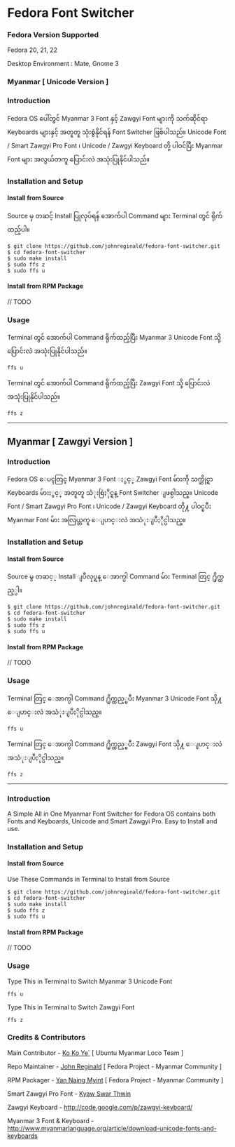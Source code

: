 Fedora Font Switcher
=================

### Fedora Version Supported

Fedora 20, 21, 22

Desktop Environment : Mate, Gnome 3

### Myanmar [ Unicode Version ]

### Introduction


Fedora OS ပေါ်တွင် Myanmar 3 Font နှင့် Zawgyi Font များကို သက်ဆိုင်ရာ Keyboards များနှင့် အတူတူ သုံးစွဲနိုင်ရန် Font Switcher ဖြစ်ပါသည်။ Unicode Font / Smart Zawgyi Pro Font ၊ Unicode / Zawgyi Keyboard တို့ ပါဝင်ပြီး Myanmar Font များ အလွယ်တကူ ပြောင်းလဲ အသုံးပြုနိုင်ပါသည်။

### Installation and Setup

#### Install from Source 
Source မှ တဆင့် Install ပြုလုပ်ရန် အောက်ပါ Command များ Terminal တွင် ရိုက်ထည့်ပါ။

	$ git clone https://github.com/johnreginald/fedora-font-switcher.git
	$ cd fedora-font-switcher
	$ sudo make install
	$ sudo ffs z
	$ sudo ffs u


#### Install from RPM Package
// TODO

### Usage
Terminal တွင် အောက်ပါ Command ရိုက်ထည့်ပြီး Myanmar 3 Unicode Font သို့ ပြောင်းလဲ အသုံးပြုနိုင်ပါသည်။

	ffs u

Terminal တွင် အောက်ပါ Command ရိုက်ထည့်ပြီး Zawgyi Font သို့ ပြောင်းလဲ အသုံးပြုနိုင်ပါသည်။

	ffs z


----------

## Myanmar [ Zawgyi Version ]

### Introduction


Fedora OS ေပၚတြင္ Myanmar 3 Font ႏွင့္ Zawgyi Font မ်ားကို သက္ဆိုင္ရာ Keyboards မ်ားႏွင့္ အတူတူ သံုးစြဲႏိုင္ရန္ Font Switcher ျဖစ္ပါသည္။ Unicode Font / Smart Zawgyi Pro Font ၊ Unicode / Zawgyi Keyboard တို႔ ပါ၀င္ၿပီး Myanmar Font မ်ား အလြယ္တကူ ေျပာင္းလဲ အသံုးျပဳႏိုင္ပါသည္။

### Installation and Setup

#### Install from Source 
Source မွ တဆင့္ Install ျပဳလုပ္ရန္ ေအာက္ပါ Command မ်ား Terminal တြင္ ႐ိုက္ထည့္ပါ။

	$ git clone https://github.com/johnreginald/fedora-font-switcher.git
	$ cd fedora-font-switcher
	$ sudo make install
	$ sudo ffs z
	$ sudo ffs u


#### Install from RPM Package
// TODO

### Usage
Terminal တြင္ ေအာက္ပါ Command ႐ိုက္ထည့္ၿပီး Myanmar 3 Unicode Font သို႔  ေျပာင္းလဲ အသံုးျပဳႏိုင္ပါသည္။

	ffs u

Terminal တြင္ ေအာက္ပါ Command ႐ိုက္ထည့္ၿပီး Zawgyi Font သို႔ ေျပာင္းလဲ အသံုးျပဳႏိုင္ပါသည္။

	ffs z


----------

### Introduction

A Simple All in One Myanmar Font Switcher for Fedora OS contains both Fonts and Keyboards, Unicode and Smart Zawgyi Pro. Easy to Install and use.

### Installation and Setup

#### Install from Source 
Use These Commands in Terminal to Install from Source

	$ git clone https://github.com/johnreginald/fedora-font-switcher.git
	$ cd fedora-font-switcher
	$ sudo make install
	$ sudo ffs z
	$ sudo ffs u


#### Install from RPM Package
// TODO

### Usage
Type This in Terminal to Switch Myanmar 3 Unicode Font

	ffs u
	
Type This in Terminal to Switch Zawgyi Font

	ffs z
	
### Credits & Contributors

Main Contributor - [Ko Ko Ye`](https://www.facebook.com/kokoye2007) [ Ubuntu Myanmar Loco Team ]

Repo Maintainer - [John Reginald](https://facebook.com/johnthelinux) [ Fedora Project - Myanmar Community ]

RPM Packager - [Yan Naing Myint](https://www.facebook.com/yannaingcw) [ Fedora Project - Myanmar Community ]

Smart Zawgyi Pro Font - [Kyaw Swar Thwin](https://www.facebook.com/kyawswar.thwin.16)

Zawgyi Keyboard - http://code.google.com/p/zawgyi-keyboard/

Myanmar 3 Font & Keyboard - http://www.myanmarlanguage.org/article/download-unicode-fonts-and-keyboards

